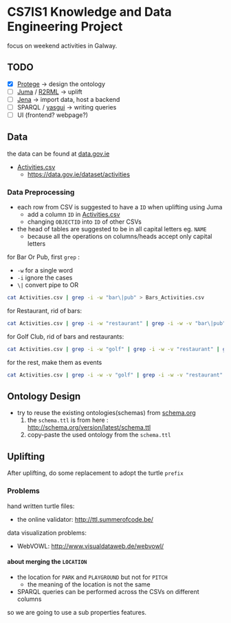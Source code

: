 # CS7IS1 Knowledge and Data Engineering Project

focus on weekend activities in Galway.

## TODO

- [x] [Protege](https://protege.stanford.edu/) -> design the ontology
- [ ] [Juma](http://juma.adaptcentre.ie/juma-editor/) / [R2RML](https://www.w3.org/TR/r2rml/) -> uplift
- [ ] [Jena](https://jena.apache.org/index.html) -> import data, host a backend
- [ ] SPARQL / [yasgui](https://yasgui.org/) -> writing queries
- [ ] UI (frontend? webpage?)

## Data

the data can be found at [data.gov.ie](https://data.gov.ie)

- [Activities.csv](./csv/Activities.csv)
  - https://data.gov.ie/dataset/activities

### Data Preprocessing

- each row from CSV is suggested to have a `ID` when uplifting using Juma
  - add a column `ID` in [Activities.csv](./csv/Activities.csv)
  - changing `OBJECTID` into `ID` of other CSVs
- the head of tables are suggested to be in all capital letters eg. `NAME`
  - because all the operations on columns/heads accept only capital letters

for Bar Or Pub, first `grep` :

- `-w` for a single word
- `-i` ignore the cases
- `\|` convert pipe to OR

```sh
cat Activities.csv | grep -i -w "bar\|pub" > Bars_Activities.csv
```

for Restaurant, rid of bars:

```sh
cat Activities.csv | grep -i -w "restaurant" | grep -i -w -v "bar\|pub" > Restaurant_Activities.csv
```

for Golf Club, rid of bars and restaurants:

```sh
cat Activities.csv | grep -i -w "golf" | grep -i -w -v "restaurant" | grep -i -w -v "bar\|pub" > Golf_Activities.csv
```

for the rest, make them as events

```sh
cat Activities.csv | grep -i -w -v "golf" | grep -i -w -v "restaurant" | grep -i -w -v "bar\|pub" > Other_Activities.csv
```

## Ontology Design

- try to reuse the existing ontologies(schemas) from [schema.org](https://schema.org/docs/developers.html)
  1. the `schema.ttl` is from here : http://schema.org/version/latest/schema.ttl
  2. copy-paste the used ontology from the `schema.ttl`

## Uplifting

After uplifting, do some replacement to adopt the turtle `prefix`

### Problems

hand written turtle files:

- the online validator: http://ttl.summerofcode.be/

data visualization problems:

- WebVOWL: http://www.visualdataweb.de/webvowl/

#### about merging the `LOCATION`

- the location for `PARK` and `PLAYGROUND` but not for `PITCH`
  - the meaning of the location is not the same
- SPARQL queries can be performed across the CSVs on different columns

so we are going to use a sub properties features.
